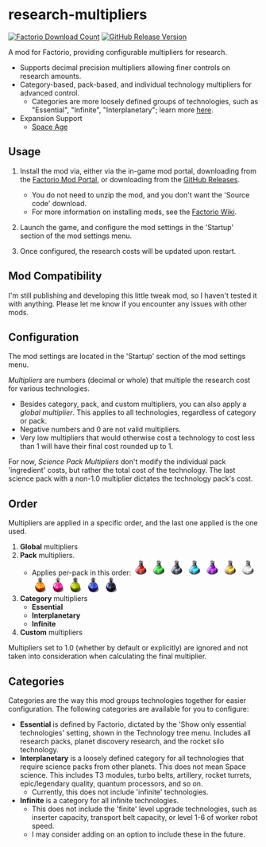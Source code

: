 # research-multipliers

[![Factorio Download Count][factorio-download-count-badge]][factorio-mods-page] [![GitHub Release Version][github-release-badge]][github-latest-release]

A mod for Factorio, providing configurable multipliers for research.

- Supports decimal precision multipliers allowing finer controls on research amounts.
- Category-based, pack-based, and individual technology multipliers for advanced control.
  - Categories are more loosely defined groups of technologies, such as "Essential", "Infinite", "Interplanetary"; learn more [here](#Categories).
    <!-- - Individual technologies can be specified using a custom format, see [here](#custom-format) for how it works. -->
- Expansion Support
  - [Space Age][space-age]

## Usage

1. Install the mod via, either via the in-game mod portal, downloading from the [Factorio Mod Portal][factorio-mods-page], or downloading from the [GitHub Releases][github-latest-release].

   - You do not need to unzip the mod, and you don't want the 'Source code' download.
   - For more information on installing mods, see the [Factorio Wiki](https://wiki.factorio.com/index.php?title=Installing_Mods).

2. Launch the game, and configure the mod settings in the 'Startup' section of the mod settings menu.
3. Once configured, the research costs will be updated upon restart.

## Mod Compatibility

I'm still publishing and developing this little tweak mod, so I haven't tested it with anything. Please let me know if you encounter any issues with other mods.

## Configuration

The mod settings are located in the 'Startup' section of the mod settings menu.

_Multipliers_ are numbers (decimal or whole) that multiple the research cost for various technologies.

- Besides category, pack, and custom multipliers, you can also apply a _global multiplier_. This applies to all technologies, regardless of category or pack.
- Negative numbers and 0 are not valid multipliers.
- Very low multipliers that would otherwise cost a technology to cost less than 1 will have their final cost rounded up to 1.

For now, _Science Pack Multipliers_ don't modify the individual pack 'ingredient' costs, but rather the total cost of the technology. The last science pack with a non-1.0 multiplier dictates the technology pack's cost.

<!-- - `Multiplier Mode` changes how multipliers from different sources are handled.
- `Override` means that the last multiplier applied is the one used. This is the default mode.
- `Multiply` means that all multipliers are multiplied together.
  - For example, if you have a global multiplier of 1.5, and a pack multiplier of 1.2, the total multiplier would be 1.8.
- `Pack` works like override, but pack multipliers are multiplied together, although custom multipliers can still override them afterwards.
  - For example, the [Captivity](<https://wiki.factorio.com/Captivity_(research)>) research costs 1000 of each relevant pack; with a Agricultural pack multiplier of 0.5 and an Automation pack multiplier of 2.5, the total multiplier would be 1.25, costing 1250 of each pack.
  - Note: Currently this mode works in a 'flat' manner, meaning that all packs used are multiplied in the exact same way.
- `Max` means that the highest multiplier is used, regardless of source.
- `Min` means that the lowest multiplier is used, regardless of source.
- `Sum` means that all multipliers are added together, regardless of source.
  - Note: This considers the base multiplier being 1, so a multiplier of 1.3 only adds 0.3 to the total multiplier.
  - For example, if it sums multipliers of 1.3, 1.15, and 0.80, the total multiplier would be 1.25 (+0.3, +0.15, -0.20). -->

<!-- ## Custom Format

The custom format allows you to configure individual technologies with a multiplier. This configuration applies last.

The format requires you have the research identifier.

In the textbox labeled 'Custom Multipliers', you can specify the multipliers in the following format:

```plaintext
<research-identifier>=[x]<multiplier>[,<research-identifier>=[x]<multiplier>]
```

- Omitting the `x` will explicitly _set_ the multiplier, instead of multiplying with other multipliers (such as category or pack multipliers). If you have multiplicative mode disabled, this will always be the case.
- Invalid research identifiers will be logged and then ignored.

> [!NOTE]
> Later on, I may add a way to easily acquire research identifiers in-game without using commands. A 'debug' mode could be added, modifying research descriptions to include their internal identifier. -->

## Order

Multipliers are applied in a specific order, and the last one applied is the one used.

1. **Global** multipliers
2. **Pack** multipliers.
   - Applies per-pack in this order:
     ![Automation][automation-icon] ![Logistic][logistic-icon] ![Military][military-icon] ![Chemical][chemical-icon] ![Production][production-icon] ![Utility][utility-icon] ![Space][space-icon] ![Metallurgic][metallurgic-icon] ![Electromagnetic][electromagnetic-icon] ![Agricultural][agricultural-icon] ![Cryogenic][cryogenic-icon] ![Promethium][promethium-icon]
3. **Category** multipliers
   - **Essential**
   - **Interplanetary**
   - **Infinite**
4. **Custom** multipliers

Multipliers set to 1.0 (whether by default or explicitly) are ignored and not taken into consideration when calculating the final multiplier.

## Categories

Categories are the way this mod groups technologies together for easier configuration. The following categories are available for you to configure:

- **Essential** is defined by Factorio, dictated by the 'Show only essential technologies' setting, shown in the Technology tree menu. Includes all research packs, planet discovery research, and the rocket silo technology.
- **Interplanetary** is a loosely defined category for all technologies that require science packs from other planets. This does not mean Space science. This includes T3 modules, turbo belts, artillery, rocket turrets, epic/legendary quality, quantum processors, and so on.
  - Currently, this does not include 'infinite' technologies.
- **Infinite** is a category for all infinite technologies.
  - This does not include the 'finite' level upgrade technologies, such as inserter capacity, transport belt capacity, or level 1-6 of worker robot speed.
  - I may consider adding on an option to include these in the future.

[automation-icon]: ./.assets/Automation.png
[logistic-icon]: ./.assets/Logistic.png
[military-icon]: ./.assets/Military.png
[chemical-icon]: ./.assets/Chemical.png
[production-icon]: ./.assets/Production.png
[utility-icon]: ./.assets/Utility.png
[space-icon]: ./.assets/Space.png
[metallurgic-icon]: ./.assets/Metallurgic.png
[electromagnetic-icon]: ./.assets/Electromagnetic.png
[agricultural-icon]: ./.assets/Agricultural.png
[cryogenic-icon]: ./.assets/Cryogenic.png
[promethium-icon]: ./.assets/Promethium.png
[factorio-mods-page]: https://mods.factorio.com/mod/research-multipliers
[factorio-download-count-badge]: https://img.shields.io/badge/dynamic/json?color=orange&label=Factorio&query=downloads_count&suffix=%20downloads&url=https%3A%2F%2Fmods.factorio.com%2Fapi%2Fmods%2Fresearch-multipliers&style=flat
[github-latest-release]: https://github.com/Xevion/research-multipliers/releases/
[github-release-badge]: https://img.shields.io/github/v/release/Xevion/research-multipliers
[space-age]: https://factorio.com/buy-space-age
